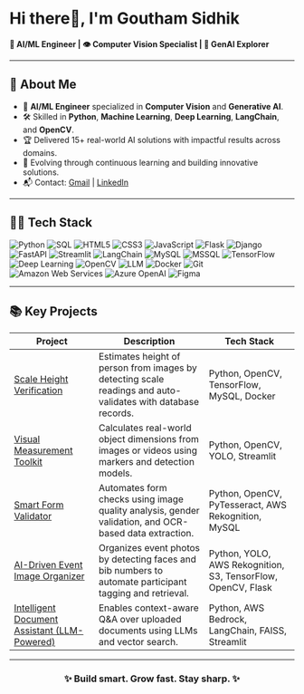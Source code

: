 # Hi there👋, I'm Goutham Sidhik 

**🤖 AI/ML Engineer | 👁️ Computer Vision Specialist | 🧠 GenAI Explorer**

---

## 📌 About Me 

- 🙋 **AI/ML Engineer** specialized in **Computer Vision** and **Generative AI**.
- 🛠️ Skilled in **Python**, **Machine Learning**, **Deep Learning**, **LangChain**, and **OpenCV**.
- 🏆 Delivered 15+ real-world AI solutions with impactful results across domains.
- 🌱 Evolving through continuous learning and building innovative solutions.
- 📬 Contact: [Gmail](mailto:sidhik98@gmail.com) | [LinkedIn](https://www.linkedin.com/in/goutham-sidhik-amuluru-50231b163/)


---

## 👨‍💻 Tech Stack
  ![Python](https://img.shields.io/badge/Python-3776AB?style=for-the-badge&logo=python&logoColor=white)
  ![SQL](https://img.shields.io/badge/SQL-4479A1?style=for-the-badge&logo=postgresql&logoColor=white)
  ![HTML5](https://img.shields.io/badge/HTML5-E34F26?style=for-the-badge&logo=html5&logoColor=white)
  ![CSS3](https://img.shields.io/badge/CSS3-1572B6?style=for-the-badge&logo=css3&logoColor=white)
  ![JavaScript](https://img.shields.io/badge/JavaScript-F7DF1E?style=for-the-badge&logo=javascript&logoColor=black)
  ![Flask](https://img.shields.io/badge/Flask-000000?style=for-the-badge&logo=flask&logoColor=white)
  ![Django](https://img.shields.io/badge/Django-092E20?style=for-the-badge&logo=django&logoColor=white)
  ![FastAPI](https://img.shields.io/badge/FastAPI-009688?style=for-the-badge&logo=fastapi&logoColor=white)
  ![Streamlit](https://img.shields.io/badge/Streamlit-FF4B4B?style=for-the-badge&logo=streamlit&logoColor=white)
  ![LangChain](https://img.shields.io/badge/LangChain-000000?style=for-the-badge&logo=langchain&logoColor=white)
  ![MySQL](https://img.shields.io/badge/MySQL-005C84?style=for-the-badge&logo=mysql&logoColor=white)
  ![MSSQL](https://img.shields.io/badge/MSSQL-CC2927?style=for-the-badge&logo=microsoftsqlserver&logoColor=white)
  ![TensorFlow](https://img.shields.io/badge/TensorFlow-FF6F00?style=for-the-badge&logo=tensorflow&logoColor=white)
  ![Deep Learning](https://img.shields.io/badge/Deep%20Learning-8A2BE2?style=for-the-badge&logo=keras&logoColor=white)
  ![OpenCV](https://img.shields.io/badge/OpenCV-5C3EE8?style=for-the-badge&logo=opencv&logoColor=white)
  ![LLM](https://img.shields.io/badge/LLM-800080?style=for-the-badge&logo=openai&logoColor=white)
  ![Docker](https://img.shields.io/badge/Docker-2496ED?style=for-the-badge&logo=docker&logoColor=white)
  ![Git](https://img.shields.io/badge/Git-F05032?style=for-the-badge&logo=git&logoColor=white)
  ![Amazon Web Services](https://img.shields.io/badge/Amazon%20Web%20Services-232F3E?style=for-the-badge&logo=amazon&logoColor=white)
  ![Azure OpenAI](https://img.shields.io/badge/Azure%20OpenAI-0078D4?style=for-the-badge&logo=openai&logoColor=white)
  ![Figma](https://img.shields.io/badge/Figma-F24E1E?style=for-the-badge&logo=figma&logoColor=white)


---

## 📚 Key Projects

<table>
  <thead align="center">
    <tr>
      <th>Project</th>
      <th>Description</th>
      <th>Tech Stack</th>
    </tr>
  </thead>
  <tbody>
    <tr>
      <td><a href="#">Scale Height Verification</a></td>
      <td>Estimates height of person from images by detecting scale readings and auto-validates with database records.</td>
      <td>Python, OpenCV, TensorFlow, MySQL, Docker</td>
    </tr>
    <tr>
      <td><a href="https://github.com/Goutham-Sidhik/Visual-Measurement-Toolkit.git">Visual Measurement Toolkit</a></td>
      <td>Calculates real-world object dimensions from images or videos using markers and detection models.</td>
      <td>Python, OpenCV, YOLO, Streamlit</td>
    </tr>
    <tr>
      <td><a href="https://github.com/Goutham-Sidhik/smart-form-validator.git">Smart Form Validator</a></td>
      <td>Automates form checks using image quality analysis, gender validation, and OCR-based data extraction.</td>
      <td>Python, OpenCV, PyTesseract, AWS Rekognition, MySQL</td>
    </tr>
    <tr>
      <td><a href="https://github.com/Goutham-Sidhik/AI-Driven-Event-Image-Organizer.git">AI-Driven Event Image Organizer</a></td>
      <td>Organizes event photos by detecting faces and bib numbers to automate participant tagging and retrieval.</td>
      <td>Python, YOLO, AWS Rekognition, S3, TensorFlow, OpenCV, Flask</td>
    </tr>
    <tr>
      <td><a href="#">Intelligent Document Assistant (LLM-Powered)</a></td>
      <td>Enables context-aware Q&A over uploaded documents using LLMs and vector search.</td>
      <td>Python, AWS Bedrock, LangChain, FAISS, Streamlit</td>
    </tr>
  </tbody>
</table>

---


<h3 align="center">✨ Build smart. Grow fast. Stay sharp. ✨</h3>
